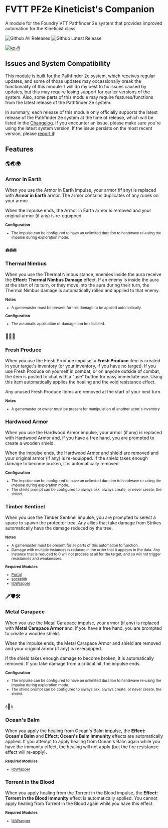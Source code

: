 # FVTT PF2e Kineticist's Companion
A module for the Foundry VTT Pathfinder 2e system that provides improved automation for the Kineticist class.

![Github All Releases](https://img.shields.io/github/downloads/JDCalvert/pf2e-kineticists-companion/total.svg)
![Github Latest Release](https://img.shields.io/github/downloads/JDCalvert/pf2e-kineticists-companion/1.5.0/total)

[![ko-fi](https://ko-fi.com/img/githubbutton_sm.svg)](https://ko-fi.com/jdcalvert)

## Issues and System Compatibility
This module is built for the Pathfinder 2e system, which receives regular updates, and some of those updates may occassionally break the functionality of this module. I will do my best to fix issues caused by updates, but this may require losing support for earlier versions of the system. Also, some parts of this module may require features/functions from the latest release of the Pathfinder 2e system.

In summary, each release of this module only officially supports the latest release of the Pathfinder 2e system at the time of release, which will be listed in the [Changelog](/CHANGELOG.md). If you encounter an issue, please make sure you're using the latest system version. If the issue persists on the most recent version, please [report it](https://github.com/JDCalvert/pf2e-kineticists-companion/issues/new)!

## Features

### :earth_americas::earth_asia::earth_africa:
### Armor in Earth
When you use the Armor in Earth impulse, your armor (if any) is replaced with **Armor in Earth** armor. The armor contains duplicates of any runes on your armor.

When the impulse ends, the Armor in Earth armor is removed and your original armor (if any) is re-equipped.

<small>
    <b>Configuration</b>
    <ul>
        <li>The impulse can be configured to have an unlimited duration to handwave re-using the impulse during exploration mode.</li>
    </ul>
</small>

### :fire::fire::fire:

### Thermal Nimbus
When you use the Thermal Nimbus stance, enemies inside the aura receive the **Effect: Thermal Nimbus Damage** effect. If an enemy is inside the aura at the start of its turn, or they move into the aura during their turn, the Thermal Nimbus damage is automatically rolled and applied to that enemy.

<small>
    <b>Notes</b>
    <ul>
        <li>A gamemaster must be present for this damage to be applied automatically.</li>
    </ul>
    <b>Configuration</b>
    <ul>
        <li>The automatic application of damage can be disabled.</li>
    </ul>
</small>

### :deciduous_tree::deciduous_tree::deciduous_tree:

### Fresh Produce
When you use the Fresh Produce impulse, a **Fresh Produce** item is created in your target's inventory (or your inventory, if you have no target). If you use Fresh Produce on yourself in combat, or on anyone outside of combat, the item is posted to chat with a "use" button for easy immediate use. Using this item automatically applies the healing and the void resistance effect.

Any unused Fresh Produce items are removed at the start of your next turn.

<small>
    <b>Notes</b>
    <ul>
        <li>A gamemaster or owner must be present for manipulation of another actor's inventory</li>
    </ul>
</small>

### Hardwood Armor
When you use the Hardwood Armor impulse, your armor (if any) is replaced with Hardwood Armor and, if you have a free hand, you are prompted to create a wooden shield.

When the impulse ends, the Hardwood Armor and shield are removed and your original armor (if any) is re-equipped. If the shield takes enough damage to become broken, it is automatically removed.

<small>
    <b>Configuration</b>
    <ul>
        <li>The impulse can be configured to have an unlimited duration to handwave re-using the impulse during exploration mode.</li>
        <li>The shield prompt can be configured to always ask, always create, or never create, the shield.</li>
    </ul>
</small>

### Timber Sentinel
When you use the Timber Sentinel impulse, you are prompted to select a space to spawn the protector tree. Any allies that take damage from Strikes automatically have the damage reduced by the tree.

<small>
    <b>Notes</b>
    <ul>
        <li>A gamemaster must be present for all parts of this automation to function.</li>
        <li>Damage with multiple instances is reduced in the order that it appears in the data. Any instance that is reduced to 0 will not process at all for the target, and so will not trigger resistances and weaknesses.</li>
    </ul>
    <b>Required Modules</b>
    <ul>
        <li><a href="https://foundryvtt.com/packages/portal-lib">Portal</a></li>
        <li><a href="https://foundryvtt.com/packages/socketlib">socketlib</a></li>
        <li><a href="https://foundryvtt.com/packages/lib-wrapper">libWrapper</a></li>
    </ul>
</small>

### :dagger::shield::hammer_and_wrench:

### Metal Carapace
When you use the Metal Carapace impulse, your armor (if any) is replaced with **Metal Carapace Armor** and, if you have a free hand, you are prompted to create a wooden shield.

When the impulse ends, the Metal Carapace Armor and shield are removed and your original armor (if any) is re-equipped.

If the shield takes enough damage to become broken, it is automatically removed. If you take damage from a critical hit, the impulse ends.

<small>
    <b>Configuration</b>
    <ul>
        <li>The impulse can be configured to have an unlimited duration to handwave re-using the impulse during exploration mode.</li>
        <li>The shield prompt can be configured to always ask, always create, or never create, the shield.</li>
    </ul>
</small>

### :droplet::ocean::droplet:

### Ocean's Balm
When you apply the healing from Ocean's Balm impulse, the **Effect: Ocean's Balm** and **Effect: Ocean's Balm Immunity** effects are automatically applied. If you attempt to apply healing from Ocean's Balm again while you have the immunity effect, the healing will not apply (but the fire resistance effect will re-apply).

<small>
    <b>Required Modules</b>
    <ul>
        <li><a href="https://foundryvtt.com/packages/lib-wrapper">libWrapper</a></li>
    </ul>
</small>

### Torrent in the Blood
When you apply healing from the Torrent in the Blood impulse, the **Effect: Torrent in the Blood Immunity** effect is automatically applied. You cannot apply healing from Torrent in the Blood again while you have this effect.

<small>
    <b>Required Modules</b>
    <ul>
        <li><a href="https://foundryvtt.com/packages/lib-wrapper">libWrapper</a></li>
    </ul>
</small>

